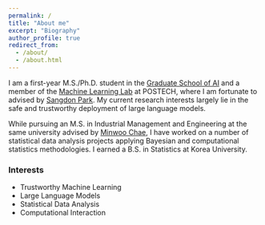 ```yaml
---
permalink: /
title: "About me"
excerpt: "Biography"
author_profile: true
redirect_from: 
  - /about/
  - /about.html
---
```



I am a first-year M.S./Ph.D. student in the [Graduate School of AI](https://ai.postech.ac.kr/) and a member of the [Machine Learning Lab](https://ml.postech.ac.kr/) at POSTECH, where I am fortunate to advised by [Sangdon Park](https://sangdon.github.io/). My current research interests largely lie in the safe and trustworthy deployment of large language models.

While pursuing an M.S. in Industrial Management and Engineering at the same university advised by [Minwoo Chae](https://sds.postech.ac.kr/), I have worked on a number of statistical data analysis projects applying Bayesian and computational statistics methodologies. I earned a B.S. in Statistics at Korea University.


### Interests
- Trustworthy Machine Learning
- Large Language Models
- Statistical Data Analysis
- Computational Interaction
